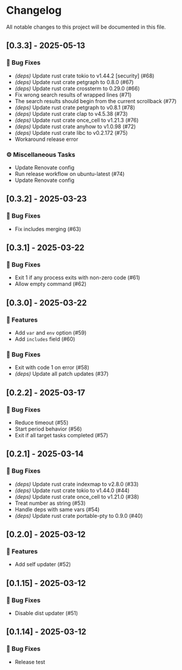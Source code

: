 # Changelog

All notable changes to this project will be documented in this file.

## [0.3.3] - 2025-05-13

### 🐛 Bug Fixes

- *(deps)* Update rust crate tokio to v1.44.2 [security] (#68)
- *(deps)* Update rust crate petgraph to 0.8.0 (#67)
- *(deps)* Update rust crate crossterm to 0.29.0 (#66)
- Fix wrong search results of wrapped lines (#71)
- The search results should  begin from the current scrollback (#77)
- *(deps)* Update rust crate petgraph to v0.8.1 (#78)
- *(deps)* Update rust crate clap to v4.5.38 (#73)
- *(deps)* Update rust crate once_cell to v1.21.3 (#76)
- *(deps)* Update rust crate anyhow to v1.0.98 (#72)
- *(deps)* Update rust crate libc to v0.2.172 (#75)
- Workaround release error

### ⚙️ Miscellaneous Tasks

- Update Renovate config
- Run release workflow on ubuntu-latest (#74)
- Update Renovate config

## [0.3.2] - 2025-03-23

### 🐛 Bug Fixes

- Fix includes merging (#63)

## [0.3.1] - 2025-03-22

### 🐛 Bug Fixes

- Exit 1 if any process exits with non-zero code (#61)
- Allow empty command (#62)

## [0.3.0] - 2025-03-22

### 🚀 Features

- Add `var` and `env` option (#59)
- Add `includes` field (#60)

### 🐛 Bug Fixes

- Exit with code 1 on error (#58)
- *(deps)* Update all patch updates (#37)

## [0.2.2] - 2025-03-17

### 🐛 Bug Fixes

- Reduce timeout (#55)
- Start period behavior (#56)
- Exit if all target tasks completed (#57)

## [0.2.1] - 2025-03-14

### 🐛 Bug Fixes

- *(deps)* Update rust crate indexmap to v2.8.0 (#33)
- *(deps)* Update rust crate tokio to v1.44.0 (#44)
- *(deps)* Update rust crate once_cell to v1.21.0 (#38)
- Treat number as string (#53)
- Handle deps with same vars (#54)
- *(deps)* Update rust crate portable-pty to 0.9.0 (#40)

## [0.2.0] - 2025-03-12

### 🚀 Features

- Add self updater (#52)

## [0.1.15] - 2025-03-12

### 🐛 Bug Fixes

- Disable dist updater (#51)

## [0.1.14] - 2025-03-12

### 🐛 Bug Fixes

- Release test

<!-- generated by git-cliff -->
